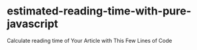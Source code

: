 # estimated-reading-time-with-pure-javascript
Calculate reading time of Your Article with This Few Lines of Code
